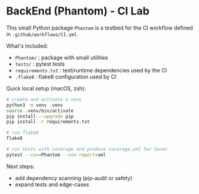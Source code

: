# BackEnd (Phantom) - CI Lab

This small Python package `Phantom` is a testbed for the CI workflow defined in `.github/workflows/CI.yml`.

What's included:
- `Phantom/` : package with small utilities
- `tests/` : pytest tests
- `requirements.txt` : test/runtime dependencies used by the CI
- `.flake8` : flake8 configuration used by CI

Quick local setup (macOS, zsh):

```bash
# create and activate a venv
python3 -m venv .venv
source .venv/bin/activate
pip install --upgrade pip
pip install -r requirements.txt

# run flake8
flake8

# run tests with coverage and produce coverage.xml for Sonar
pytest --cov=Phantom --cov-report=xml
```

Next steps:
- add dependency scanning (pip-audit or safety)
- expand tests and edge-cases
